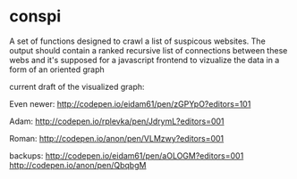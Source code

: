 # conspi
A set of functions designed to crawl a list of suspicous websites. The output should contain a ranked recursive list of connections between these webs and it's supposed for a javascript frontend to vizualize the data in a form of an oriented graph

current draft of the visualized graph:

Even newer:
http://codepen.io/eidam61/pen/zGPYpO?editors=101

Adam:
http://codepen.io/rplevka/pen/JdrymL?editors=001


Roman:
http://codepen.io/anon/pen/VLMzwy?editors=001

backups:
http://codepen.io/eidam61/pen/aOLOGM?editors=001
http://codepen.io/anon/pen/QbqbgM
